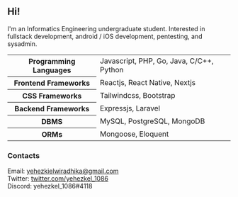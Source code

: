 ## Hi!
I'm an Informatics Engineering undergraduate student. Interested in fullstack development, android / iOS development, pentesting, and sysadmin.

<table>
  <tbody>
    <tr>
      <th>Programming Languages</th> 
      <td>Javascript, PHP, Go, Java, C/C++, Python</td>
    </tr>
    <tr>
      <th>Frontend Frameworks</th>
      <td>Reactjs, React Native, Nextjs</td>
    </tr>
    <tr>
      <th>CSS Frameworks</th>
      <td>Tailwindcss, Bootstrap</td>
    </tr>
    <tr>
      <th>Backend Frameworks</th>
      <td>Expressjs, Laravel</td>
    </tr>
    <tr>
      <th>DBMS</th>
      <td>MySQL, PostgreSQL, MongoDB</td>
    </tr>
    <tr>
      <th>ORMs</th>
      <td>Mongoose, Eloquent</td>
    </tr>
  </tbody>
</table>

<!-- ### Github Stats -->
<!--
<img src='https://github-readme-stats.vercel.app/api?username=bazoka-kaka&show_icons=true&count_private=true&theme=dracula' />
<img src='https://github-readme-stats.vercel.app/api/top-langs/?username=bazoka-kaka&layout=compact&theme=dracula&langs_count=15' />
-->
<!-- <img src='https://wakatime.com/share/@e08f8b14-02a9-4fc3-a997-6be14dbaff15/901d8d76-e039-41e7-96f8-f48de02c6e18.svg' width='500' /> -->
<!--
<details>
  <summary>Last 7 Days</summary><br />
  <img src='https://wakatime.com/share/@e08f8b14-02a9-4fc3-a997-6be14dbaff15/901d8d76-e039-41e7-96f8-f48de02c6e18.svg' width='500' />
</details>
-->

### Contacts

Email: yehezkielwiradhika@gmail.com
<br>
Twitter: [twitter.com/yehezkel_1086](https://twitter.com/yehezkel_1086)
<br>
Discord: yehezkel_1086#4118
<!-- <br> -->
<!-- Linkedin: [linkedin.com/yehezkiel-wiradhika/](https://www.linkedin.com/in/yehezkiel-wiradhika) -->

